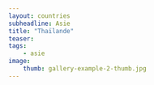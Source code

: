 ```yaml
---
layout: countries
subheadline: Asie
title: "Thaïlande"
teaser: 
tags:
    - asie
image:
    thumb: gallery-example-2-thumb.jpg
---
```

